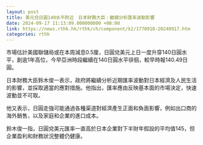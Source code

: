 ```yaml
---
layout: post
title: 美元兌日圓140水平附近　日本財務大臣：繼續分析匯率波動影響
date: 2024-09-17 11:13:09.000000000 +08:00
link: https://news.rthk.hk/rthk/ch/component/k2/1770910-20240917.htm
categories: rthk
---
```


市場估計美國聯儲局或在本周減息0.5厘，日圓兌美元上日一度升穿140日圓水平，創逾1年高位，今早亞洲時段繼續在140日圓水平徘徊，較早時報140.49日圓。

日本財務大臣鈴木俊一表示，政府將繼續分析近期匯率波動對日本經濟及人民生活的影響，並採取適當的應對措施。他指出，匯率應由反映基本面的市場決定，快速波動並不可取。

他又表示，日圓走強可能通過各種渠道對經濟產生正面和負面影響，例如出口商的海外銷售，以及家庭和企業的進口成本。

鈴木俊一指，日圓兌美元匯率一直高於日本企業對下半財年假設的平均值145，但企業盈利和財務狀況整體仍健康。
